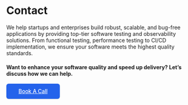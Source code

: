 # Contact

We help startups and enterprises build robust, scalable, and bug-free applications by providing top-tier software testing and observability solutions. From functional testing, performance testing to CI/CD implementation, we ensure your software meets the highest quality standards.

#### Want to enhance your software quality and speed up delivery? Let’s discuss how we can help.

<div>
    <a href="https://cal.com/utsuk-labs" target="_blank"
        style="display: inline-flex; padding-left: 2rem;padding-right: 2rem; gap: 0.5rem; justify-content: center; align-items: center; border-radius: 0.375rem; height: 2.5rem; font-size: 0.875rem;line-height: 1.25rem; font-weight: 500; white-space: nowrap; background-color: hsl(221.2 83.2% 53.3% / 1); color: white; transition-property: color, background-color, border-color, text-decoration-color, fill, stroke; transition-timing-function: cubic-bezier(0.4, 0, 0.2, 1); transition-duration: 300ms; box-shadow: 0 1px 3px 0 rgba(0, 0, 0, 0.1), 0 1px 2px 0 rgba(0, 0, 0, 0.06);">
        Book A Call
    </a>
</div>
